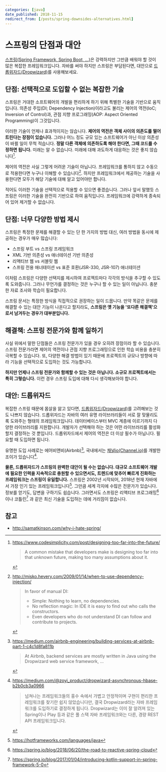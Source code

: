 ```yaml
---
categories: [java]
date_published: 2018-11-15
redirect_from: [/posts/spring-downsides-alternatives.html]
---
```


# 스프링의 단점과 대안

[스프링(Spring Framework, Spring Boot, …)][spring]은 강력하지만 그만큼 배워야 할 것이 많은 복잡한 프레임워크입니다. 자바를 써야 하지만 스프링은 부담된다면, 대안으로 [드롭위자드(Dropwizard)][dropwizard]를 사용해보세요.

[spring]: https://spring.io/
[dropwizard]: https://www.dropwizard.io/

## 단점: 선택적으로 도입할 수 없는 복잡한 기술

스프링은 거대한 소프트웨어의 개발을 편리하게 하기 위해 특별한 기술을 기반으로 움직입니다. 의존성 주입(DI; Dependency Injection)이라고도 불리는 제어의 역전(IoC; Inversion of Control)과, 관점 지향 프로그래밍(AOP: Aspect Oriented Programming)이 그것입니다.

이러한 기술이 언제나 효과적이지는 않습니다. **제어의 역전은 객체 사이의 의존도를 떨어트린다는 장점이 있습니다.** 그러나 어느 정도 규모 있는 소프트웨어가 아닌 이상 의존성이 바뀔 일이 무척 적습니다. **정말 다른 객체에 의존하도록 해야 한다면, 그때 코드를 수정하면 됩니다.** 미래는 알 수 없습니다. 미래에 대해 과도하게 대응하는 것은 좋지 않습니다[^designing-too-far].

[^designing-too-far]:
    <https://www.codesimplicity.com/post/designing-too-far-into-the-future/>

    > A common mistake that developers make is designing too far into that unknown future, making too many assumptions about it.

제어의 역전은 사실 그렇게 어려운 기술이 아닙니다. 프레임워크를 통하지 않고 수동으로 적용한다면 누구나 이해할 수 있습니다[^manual-di]. 하지만 프레임워크에서 제공하는 기술을 사용한다면 모두가 해당 기술에 대해 알고 있어야만 합니다.

[^manual-di]:
    <http://misko.hevery.com/2009/01/14/when-to-use-dependency-injection/>

    > In favor of manual DI:
    >
    > - Simple: Nothing to learn, no dependencies.
    > - No reflection magic: In IDE it is easy to find out who calls the constructors.
    > - Even developers who do not understand DI can follow and contribute to projects.

적어도 이러한 기술을 선택적으로 적용할 수 있으면 좋겠습니다. 그러나 앞서 말했듯 스프링은 이러한 기술을 완전히 기반으로 하여 움직입니다. 프레임워크에 강력하게 종속되어 있어 제거할 수 없습니다.

## 단점: 너무 다양한 방법 제시

스프링은 특정한 문제를 해결할 수 있는 단 한 가지의 방법 대신, 여러 방법을 동시에 제공하는 경우가 매우 많습니다:

- 스프링 부트 vs 스프링 프레임워크
- XML 기반 의존성 vs 애너테이션 기반 의존성
- 리액티브 웹 vs 서블릿 웹
- 스프링 전용 애너테이션 vs 표준 호환(JSR-330, JSR-107) 애너테이션

이처럼 스프링은 다양한 선택지를 제시하여 프로젝트마다 각각의 방식을 추구할 수 있도록 도와줍니다. 그러나 무언가를 결정하는 것은 누구나 할 수 있는 일이 아닙니다. 충분한 자료 조사와 학습이 필요합니다.

스프링 문서는 특정한 방식을 직접적으로 권장하는 일이 드뭅니다. 만약 똑같은 문제를 해결할 수 있는 대안 기능이 나온다고 할지라도, **스프링은 옛 기능을 '또다른 해결책'으로서 남겨두는 경우가 대부분입니다.**

## 해결책: 스프링 전문가와 함께 일하기

사실 위에서 말한 단점들은 스프링 전문가가 있을 경우 오히려 장점이라 할 수 있습니다. 스프링 전문가라면 제어의 역전이나 관점 지향 프로그래밍으로 인한 학습 비용을 충분히 극복할 수 있습니다. 또, 다양한 해결 방법이 있기 때문에 프로젝트의 규모나 방향에 따라 기능을 선택적으로 도입하는 것도 가능합니다.

**하지만 언제나 스프링 전문가와 함께할 수 있는 것은 아닙니다. 소규모 프로젝트에서는 특히 그렇습니다.** 이런 경우 스프링 도입에 대해 다시 생각해보아야 합니다.

## 대안: 드롭위자드

복잡한 스프링 때문에 몸살을 앓고 있다면, [드롭위자드(Dropwizard)][dropwizard]를 고려해보는 것도 나쁘지 않습니다. 드롭위자드는 자바의 여러 유명 라이브러리들이 서로 잘 맞물리도록 도와주는 형태의 프레임워크입니다. 데이터베이스부터 MVC 계층에 이르기까지 다양한 라이브러리를 지원합니다. 개발자가 선택해야 하는 것은 어떤 라이브러리를 활성화할지 결정하는 것 뿐입니다. 드롭위자드에서 제어의 역전은 더 이상 필수가 아닙니다. 필요할 때 도입하면 됩니다.

유명한 도입 사례로는 에어비앤비(Airbnb)[^in-airbnb], 국내에서는 [채널io(Channel.io)][channelio]를 개발한 조이가 있습니다[^in-zoyi].

[^in-airbnb]:
    <https://medium.com/airbnb-engineering/building-services-at-airbnb-part-1-c4c1d8fa811b>

    > At Airbnb, backend services are mostly written in Java using the Dropwizard web service framework, ...

[channelio]: https://channel.io/

[^in-zoyi]:
    <https://medium.com/@zoyi_product/dropwizard-asynchronous-hbase-b2b0cb3a0966>

    > 넘쳐나는 프레임워크들의 홍수 속에서 가볍고 안정적이며 구현이 편리한 프레임워크를 찾기란 쉽지 않았습니다만, 결국 Dropwizard라는 자바 프레임워크를 도입하기로 결정하게 됩니다. Dropwizard는 이미 잘 알려져 있는 Spring이나 Play 등과 같은 풀 스택 자바 프레임워크와는 다른, 경량 REST API 프레임워크입니다.

**물론, 드롭위자드가 스프링의 완벽한 대안이 될 수는 없습니다. 대규모 소프트웨어 개발에 필요한 인력을 지속적으로 충원할 수 있으면서도, 트렌드에 맞추어 빠르게 진화하는 프레임워크는 스프링이 유일합니다.** 스프링은 2002년 시작되어, 2018년 현재 자바에서 가장 인기 있는 프레임워크입니다[^spring-ranking]. 그만큼 세계 각지에 수많은 전문가가 있습니다. 정보를 얻기도, 답변을 구하기도 쉽습니다. 그러면서도 스프링은 리액티브 프로그래밍[^reactive-support]이나 코틀린[^kotlin-support] 과 같은 최신 기술을 도입하는 데에 거리낌이 없습니다.

[^spring-ranking]: <https://hotframeworks.com/languages/java>

[^reactive-support]: <https://spring.io/blog/2018/06/20/the-road-to-reactive-spring-cloud>

[^kotlin-support]: <https://spring.io/blog/2017/01/04/introducing-kotlin-support-in-spring-framework-5-0>

## 참고

- <http://samatkinson.com/why-i-hate-spring/>
